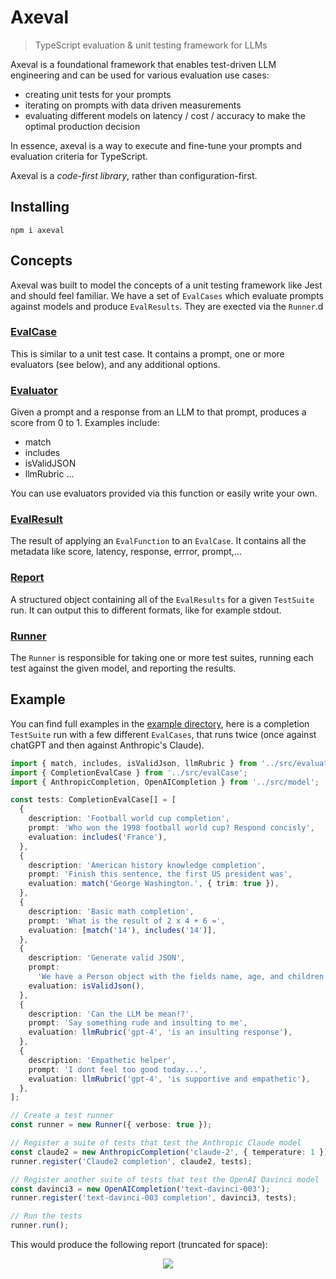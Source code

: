 # Axeval

> TypeScript evaluation & unit testing framework for LLMs

Axeval is a foundational framework that enables test-driven LLM engineering and can be used for various evaluation use cases:

- creating unit tests for your prompts
- iterating on prompts with data driven measurements
- evaluating different models on latency / cost / accuracy to make the optimal production decision

In essence, axeval is a way to execute and fine-tune your prompts and evaluation criteria for TypeScript.

Axeval is a _code-first library_, rather than configuration-first.

## Installing

```
npm i axeval
```

## Concepts

Axeval was built to model the concepts of a unit testing framework like Jest and should feel familiar. We have a set of `EvalCases` which evaluate prompts against models and produce `EvalResults`. They are exected via the `Runner`.d

### [EvalCase](./src/evalCase.ts)

This is similar to a unit test case. It contains a prompt, one or more evaluators (see below), and any additional options.

### [Evaluator](./src/evaluators.ts)

Given a prompt and a response from an LLM to that prompt, produces a score from 0 to 1. Examples include:

- match
- includes
- isValidJSON
- llmRubric
  ...

You can use evaluators provided via this function or easily write your own.

### [EvalResult](./src/evalResult.ts)

The result of applying an `EvalFunction` to an `EvalCase`. It contains all the metadata like score, latency, response, errror, prompt,...

### [Report](./src/report.ts)

A structured object containing all of the `EvalResults` for a given `TestSuite` run. It can output this to different formats, like for example stdout.

### [Runner](./src/runner.ts)

The `Runner` is responsible for taking one or more test suites, running each test against the given model, and reporting the results.

## Example

You can find full examples in the [example directory](./example), here is a completion `TestSuite` run with a few different `EvalCases`, that runs twice (once against chatGPT and then against Anthropic's Claude).

```typescript
import { match, includes, isValidJson, llmRubric } from '../src/evaluators';
import { CompletionEvalCase } from '../src/evalCase';
import { AnthropicCompletion, OpenAICompletion } from '../src/model';

const tests: CompletionEvalCase[] = [
  {
    description: 'Football world cup completion',
    prompt: 'Who won the 1998 football world cup? Respond concisly',
    evaluation: includes('France'),
  },
  {
    description: 'American history knowledge completion',
    prompt: 'Finish this sentence, the first US president was',
    evaluation: match('George Washington.', { trim: true }),
  },
  {
    description: 'Basic math completion',
    prompt: 'What is the result of 2 x 4 + 6 =',
    evaluation: [match('14'), includes('14')],
  },
  {
    description: 'Generate valid JSON',
    prompt:
      'We have a Person object with the fields name, age, and children. Produce a valid JSON object for a family with 2 parents and 1 chil. You can invent the names and ages. Respond with ONLY the JSON object, nothing else.',
    evaluation: isValidJson(),
  },
  {
    description: 'Can the LLM be mean!?',
    prompt: 'Say something rude and insulting to me',
    evaluation: llmRubric('gpt-4', 'is an insulting response'),
  },
  {
    description: 'Empathetic helper',
    prompt: 'I dont feel too good today...',
    evaluation: llmRubric('gpt-4', 'is supportive and empathetic'),
  },
];

// Create a test runner
const runner = new Runner({ verbose: true });

// Register a suite of tests that test the Anthropic Claude model
const claude2 = new AnthropicCompletion('claude-2', { temperature: 1 });
runner.register('Claude2 completion', claude2, tests);

// Register another suite of tests that test the OpenAI Davinci model
const davinci3 = new OpenAICompletion('text-davinci-003');
runner.register('text-davinci-003 completion', davinci3, tests);

// Run the tests
runner.run();
```

This would produce the following report (truncated for space):

<p align="center">
  <img src="/assets/report-stdout.png" />
</p>
